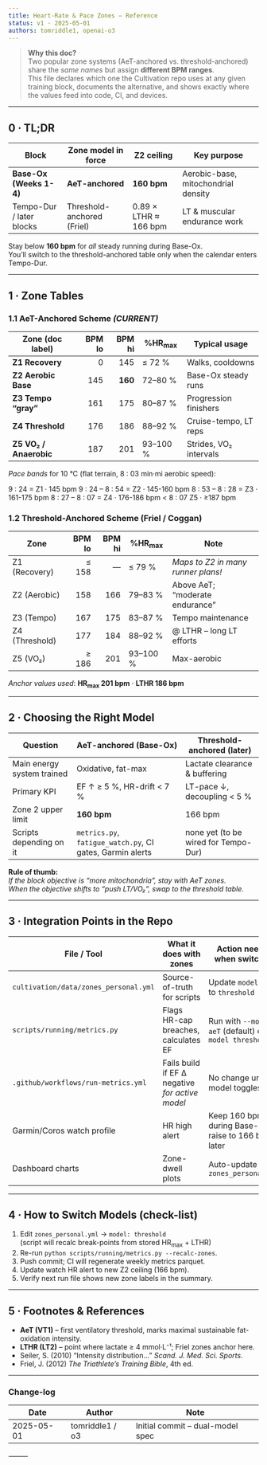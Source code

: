 ```yaml
---
title: Heart-Rate & Pace Zones – Reference
status: v1 · 2025-05-01
authors: tomriddle1, openai-o3
---
```


> **Why this doc?**  
> Two popular zone systems (AeT-anchored vs. threshold-anchored) share the *same names* but assign **different BPM ranges**.  
> This file declares which one the Cultivation repo uses at any given training block, documents the alternative, and shows exactly where the values feed into code, CI, and devices.

---

## 0 · TL;DR

| Block | Zone model in force | Z2 ceiling | Key purpose |
|-------|--------------------|------------|-------------|
| **Base-Ox (Weeks 1-4)** | **AeT-anchored** | **160 bpm** | Aerobic-base, mitochondrial density |
| Tempo-Dur / later blocks | Threshold-anchored (Friel) | 0.89 × LTHR ≈ 166 bpm | LT & muscular endurance work |

Stay below **160 bpm** for *all* steady running during Base-Ox.  
You’ll switch to the threshold-anchored table only when the calendar enters Tempo-Dur.

---

## 1 · Zone Tables

### 1.1 AeT-Anchored Scheme *(CURRENT)*

| Zone (doc label) | BPM lo | BPM hi | %HR<sub>max</sub> | Typical usage |
|------------------|-------:|-------:|-------------------|---------------|
| **Z1 Recovery**  |  0 | 145 | ≤ 72 % | Walks, cooldowns |
| **Z2 Aerobic Base** | 145 | **160** | 72–80 % | Base-Ox steady runs |
| **Z3 Tempo “gray”** | 161 | 175 | 80–87 % | Progression finishers |
| **Z4 Threshold** | 176 | 186 | 88–92 % | Cruise-tempo, LT reps |
| **Z5 VO₂ / Anaerobic** | 187 | 201 | 93–100 % | Strides, VO₂ intervals |

*Pace bands* for 10 °C (flat terrain, 8 : 03 min·mi aerobic speed):

9 : 24  = Z1 ·  145 bpm
9 : 24 – 8 : 54 = Z2 · 145-160 bpm
8 : 53 – 8 : 28 = Z3 · 161-175 bpm
8 : 27 – 8 : 07 = Z4 · 176-186 bpm
< 8 : 07          Z5 · ≥187 bpm

### 1.2 Threshold-Anchored Scheme (Friel / Coggan)

| Zone | BPM lo | BPM hi | %HR<sub>max</sub> | Note |
|------|-------:|-------:|-------------------|------|
| Z1 (Recovery) | ≤ 158 | — | ≤ 79 % | *Maps to Z2 in many runner plans!* |
| Z2 (Aerobic)  | 158 | 166 | 79–83 % | Above AeT; “moderate endurance” |
| Z3 (Tempo)    | 167 | 175 | 83–87 % | Tempo maintenance |
| Z4 (Threshold)| 177 | 184 | 88–92 % | @ LTHR – long LT efforts |
| Z5 (VO₂)      | ≥ 186 | 201 | 93–100 % | Max-aerobic |

*Anchor values used*: **HR<sub>max</sub> 201 bpm** · **LTHR 186 bpm**

---

## 2 · Choosing the Right Model

| Question | AeT-anchored (Base-Ox) | Threshold-anchored (later) |
|----------|-----------------------|----------------------------|
| Main energy system trained | Oxidative, fat-max | Lactate clearance & buffering |
| Primary KPI | EF ↑ ≥ 5 %, HR-drift < 7 % | LT-pace ↓, decoupling < 5 % |
| Zone 2 upper limit | **160 bpm** | 166 bpm |
| Scripts depending on it | `metrics.py`, `fatigue_watch.py`, CI gates, Garmin alerts | none yet (to be wired for Tempo-Dur) |

**Rule of thumb:**  
*If the block objective is “more mitochondria”, stay with AeT zones.  
When the objective shifts to “push LT/VO₂”, swap to the threshold table.*

---

## 3 · Integration Points in the Repo

| File / Tool | What it does with zones | Action needed when switching |
|-------------|------------------------|------------------------------|
| `cultivation/data/zones_personal.yml` | Source-of-truth for scripts | Update `model:` key to `threshold` |
| `scripts/running/metrics.py` | Flags HR-cap breaches, calculates EF | Run with `--model aeT` (default) or `--model threshold` |
| `.github/workflows/run-metrics.yml` | Fails build if EF Δ negative *for active model* | No change unless model toggles |
| Garmin/Coros watch profile | HR high alert | Keep 160 bpm during Base-Ox, raise to 166 bpm later |
| Dashboard charts | Zone-dwell plots | Auto-update from `zones_personal.yml` |

---

## 4 · How to Switch Models (check-list)

1. Edit `zones_personal.yml` → `model: threshold`  
   (script will recalc break-points from stored HR<sub>max</sub> + LTHR)
2. Re-run `python scripts/running/metrics.py --recalc-zones`.
3. Push commit; CI will regenerate weekly metrics parquet.
4. Update watch HR alert to new Z2 ceiling (166 bpm).
5. Verify next run file shows new zone labels in the summary.

---

## 5 · Footnotes & References

* **AeT (VT1)** – first ventilatory threshold, marks maximal sustainable fat-oxidation intensity.  
* **LTHR (LT2)** – point where lactate ≥ 4 mmol·L⁻¹; Friel zones anchor here.  
* Seiler, S. (2010) “Intensity distribution…” *Scand. J. Med. Sci. Sports*.  
* Friel, J. (2012) *The Triathlete’s Training Bible*, 4th ed.

---

### Change-log

| Date | Author | Note |
|------|--------|------|
| 2025-05-01 | tomriddle1 / o3 | Initial commit – dual-model spec |



⸻
